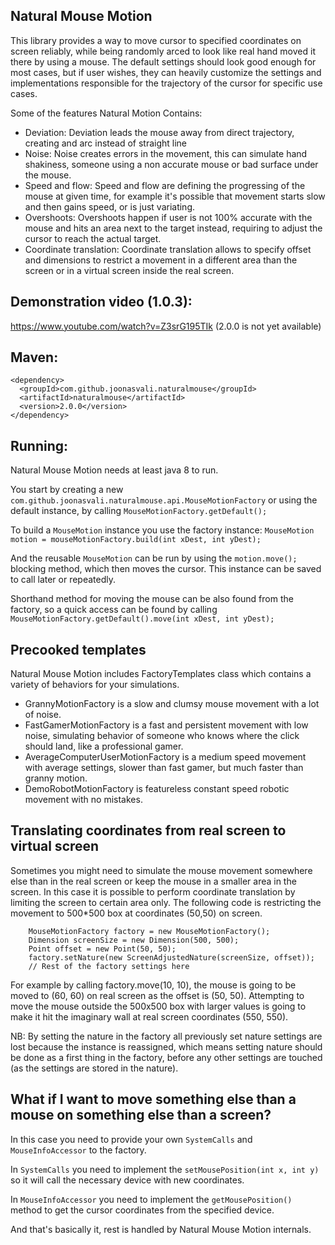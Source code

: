 ## Natural Mouse Motion ##

This library provides a way to move cursor to specified coordinates on screen reliably,
while being randomly arced to look like real hand moved it there by using a mouse.
The default settings should look good enough for most cases, but if user wishes, 
they can heavily customize the settings and implementations responsible for the trajectory 
of the cursor for specific use cases.

Some of the features Natural Motion Contains:

  * Deviation: Deviation leads the mouse away from direct trajectory, creating and arc instead of straight line
  * Noise: Noise creates errors in the movement, this can simulate hand shakiness, someone using a non accurate mouse or bad surface under the mouse.
  * Speed and flow: Speed and flow are defining the progressing of the mouse at given time, for example it's possible that movement starts slow and then gains speed, or is just variating.
  * Overshoots: Overshoots happen if user is not 100% accurate with the mouse and hits an area next to the target instead, requiring to adjust the cursor to reach the actual target.
  * Coordinate translation: Coordinate translation allows to specify offset and dimensions to restrict a movement in a different area than the screen or in a virtual screen inside the real screen.

## Demonstration video (1.0.3): ## 
https://www.youtube.com/watch?v=Z3srG195TIk 
(2.0.0 is not yet available)

## Maven: ##

```
<dependency>
  <groupId>com.github.joonasvali.naturalmouse</groupId>
  <artifactId>naturalmouse</artifactId>
  <version>2.0.0</version>
</dependency>
```

## Running: ##

Natural Mouse Motion needs at least java 8 to run.

You start by creating a new `com.github.joonasvali.naturalmouse.api.MouseMotionFactory`
or using the default instance, by calling `MouseMotionFactory.getDefault();`

To build a `MouseMotion` instance you use the factory instance:
`MouseMotion motion = mouseMotionFactory.build(int xDest, int yDest);`

And the reusable `MouseMotion` can be run by using the
`motion.move();` blocking method, which then moves the cursor.
This instance can be saved to call later or repeatedly.

Shorthand method for moving the mouse can be also found from the factory,
so a quick access can be found by calling `MouseMotionFactory.getDefault().move(int xDest, int yDest);`

## Precooked templates ##

Natural Mouse Motion includes FactoryTemplates class which contains a variety of behaviors for your simulations.

  * GrannyMotionFactory is a slow and clumsy mouse movement with a lot of noise.
  * FastGamerMotionFactory is a fast and persistent movement with low noise, simulating behavior of someone who knows where the click should land, like a professional gamer.
  * AverageComputerUserMotionFactory is a medium speed movement with average settings, slower than fast gamer, but much faster than granny motion.
  * DemoRobotMotionFactory is featureless constant speed robotic movement with no mistakes.
  
## Translating coordinates from real screen to virtual screen ##

Sometimes you might need to simulate the mouse movement somewhere else than in the real screen or keep the mouse in a smaller area in the screen. 
In this case it is possible to perform coordinate translation by limiting the screen to certain area only. The following code is restricting the 
movement to 500*500 box at coordinates (50,50) on screen.
```
    MouseMotionFactory factory = new MouseMotionFactory();
    Dimension screenSize = new Dimension(500, 500);
    Point offset = new Point(50, 50);
    factory.setNature(new ScreenAdjustedNature(screenSize, offset));
    // Rest of the factory settings here
```

For example by calling factory.move(10, 10), the mouse is going to be moved to (60, 60) on real screen as the offset is (50, 50).
Attempting to move the mouse outside the 500x500 box with larger values is going to make it hit the imaginary wall at real screen coordinates (550, 550).

NB: By setting the nature in the factory all previously set nature settings are lost because the instance is reassigned, which means setting nature should be done 
as a first thing in the factory, before any other settings are touched (as the settings are stored in the nature).

## What if I want to move something else than a mouse on something else than a screen?

In this case you need to provide your own `SystemCalls` and `MouseInfoAccessor` to the factory. 

In `SystemCalls` you need to implement the `setMousePosition(int x, int y)` so it will call the necessary device with new coordinates.

In `MouseInfoAccessor` you need to implement the `getMousePosition()` method to get the cursor coordinates from the specified device.

And that's basically it, rest is handled by Natural Mouse Motion internals.


